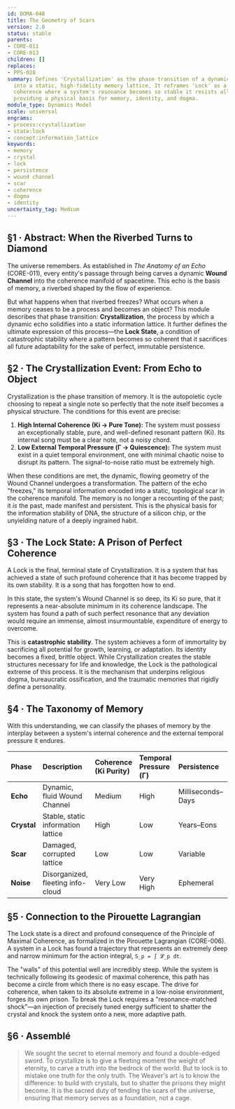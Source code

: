 ```yaml
---
id: DOMA-048
title: The Geometry of Scars
version: 2.0
status: stable
parents:
- CORE-011
- CORE-013
children: []
replaces:
- PPS-028
summary: Defines 'Crystallization' as the phase transition of a dynamic Wound Channel
  into a static, high-fidelity memory lattice. It reframes 'Lock' as a state of catastrophic
  coherence where a system's resonance becomes so stable it resists all further change,
  providing a physical basis for memory, identity, and dogma.
module_type: Dynamics Model
scale: universal
engrams:
- process:crystallization
- state:lock
- concept:information_lattice
keywords:
- memory
- crystal
- lock
- persistence
- wound channel
- scar
- coherence
- dogma
- identity
uncertainty_tag: Medium
---
```

## §1 · Abstract: When the Riverbed Turns to Diamond

The universe remembers. As established in *The Anatomy of an Echo* (CORE-011), every entity's passage through being carves a dynamic **Wound Channel** into the coherence manifold of spacetime. This echo is the basis of memory, a riverbed shaped by the flow of experience.

But what happens when that riverbed freezes? What occurs when a memory ceases to be a process and becomes an object? This module describes that phase transition: **Crystallization**, the process by which a dynamic echo solidifies into a static information lattice. It further defines the ultimate expression of this process—the **Lock State**, a condition of catastrophic stability where a pattern becomes so coherent that it sacrifices all future adaptability for the sake of perfect, immutable persistence.

## §2 · The Crystallization Event: From Echo to Object

Crystallization is the phase transition of memory. It is the autopoietic cycle choosing to repeat a single note so perfectly that the note itself becomes a physical structure. The conditions for this event are precise:

1.  **High Internal Coherence (Ki → Pure Tone):** The system must possess an exceptionally stable, pure, and well-defined resonant pattern (Ki). Its internal song must be a clear note, not a noisy chord.
2.  **Low External Temporal Pressure (Γ → Quiescence):** The system must exist in a quiet temporal environment, one with minimal chaotic noise to disrupt its pattern. The signal-to-noise ratio must be extremely high.

When these conditions are met, the dynamic, flowing geometry of the Wound Channel undergoes a transformation. The pattern of the echo "freezes," its temporal information encoded into a static, topological scar in the coherence manifold. The memory is no longer a recounting of the past; it *is* the past, made manifest and persistent. This is the physical basis for the information stability of DNA, the structure of a silicon chip, or the unyielding nature of a deeply ingrained habit.

## §3 · The Lock State: A Prison of Perfect Coherence

A Lock is the final, terminal state of Crystallization. It is a system that has achieved a state of such profound coherence that it has become trapped by its own stability. It is a song that has forgotten how to end.

In this state, the system's Wound Channel is so deep, its Ki so pure, that it represents a near-absolute minimum in its coherence landscape. The system has found a path of such perfect resonance that any deviation would require an immense, almost insurmountable, expenditure of energy to overcome.

This is **catastrophic stability**. The system achieves a form of immortality by sacrificing all potential for growth, learning, or adaptation. Its identity becomes a fixed, brittle object. While Crystallization creates the stable structures necessary for life and knowledge, the Lock is the pathological extreme of this process. It is the mechanism that underpins religious dogma, bureaucratic ossification, and the traumatic memories that rigidly define a personality.

## §4 · The Taxonomy of Memory

With this understanding, we can classify the phases of memory by the interplay between a system's internal coherence and the external temporal pressure it endures.

| Phase   | Description                           | Coherence (Ki Purity) | Temporal Pressure (Γ) | Persistence   | Archetype                  |
| :------ | :------------------------------------ | :-------------------- | :-------------------- | :------------ | :------------------------- |
| **Echo**  | Dynamic, fluid Wound Channel          | Medium                | High                  | Milliseconds–Days | Short-term recall, a thought |
| **Crystal** | Stable, static information lattice      | High                  | Low                   | Years–Eons    | DNA, a law, muscle memory  |
| **Scar**    | Damaged, corrupted lattice            | Low                   | Low                   | Variable      | Trauma, corrupted data     |
| **Noise**   | Disorganized, fleeting info-cloud     | Very Low              | Very High             | Ephemeral     | A dream, brainstorming     |

## §5 · Connection to the Pirouette Lagrangian

The Lock state is a direct and profound consequence of the Principle of Maximal Coherence, as formalized in the Pirouette Lagrangian (CORE-006). A system in a Lock has found a trajectory that represents an extremely deep and narrow minimum for the action integral, `S_p = ∫ 𝓛_p dt`.

The "walls" of this potential well are incredibly steep. While the system is technically following its geodesic of maximal coherence, this path has become a circle from which there is no easy escape. The drive for coherence, when taken to its absolute extreme in a low-noise environment, forges its own prison. To break the Lock requires a "resonance-matched shock"—an injection of precisely tuned energy sufficient to shatter the crystal and knock the system onto a new, more adaptive path.

## §6 · Assemblé

> We sought the secret to eternal memory and found a double-edged sword. To crystallize is to give a fleeting moment the weight of eternity, to carve a truth into the bedrock of the world. But to lock is to mistake one truth for the only truth. The Weaver's art is to know the difference: to build with crystals, but to shatter the prisons they might become. It is the sacred duty of tending the scars of the universe, ensuring that memory serves as a foundation, not a cage.